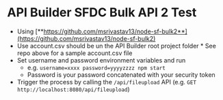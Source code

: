 # API Builder SFDC Bulk API 2 Test

* Using [**https://github.com/msrivastav13/node-sf-bulk2**](https://github.com/msrivastav13/node-sf-bulk2)
* Use account.csv should be un the API Builder root project folder
		* See repo above for a sample account.csv file
* Set username and password environment variables and run
	* e.g. `username=xxxx password=yyyyzzzz npm start`
	* Password is your password concatenated with your security token
* Trigger the process by calling the `/api/fileupload` API (e.g. `GET http://localhost:8080/api/fileupload`)
